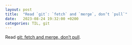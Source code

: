 ```yaml
---
layout: post
title:  "Read `git`: `fetch` and `merge`, don’t `pull`"
date:   2023-08-24 19:32:00 +0200
categories: TIL, git
---
```

Read [git: fetch and merge, don’t pull](https://longair.net/blog/2009/04/16/git-fetch-and-merge/comment-page-2/).
